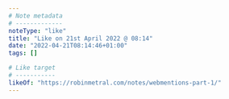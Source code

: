 ```yaml
---
# Note metadata
# -------------
noteType: "like"
title: "Like on 21st April 2022 @ 08:14"
date: "2022-04-21T08:14:46+01:00"
tags: []

# Like target
# -----------
likeOf: "https://robinmetral.com/notes/webmentions-part-1/"
---
```

